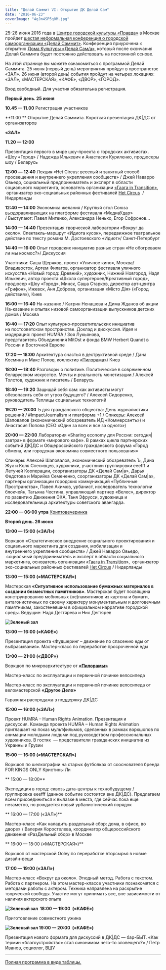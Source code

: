 ```yaml
---
title: "Делай Саммит VI: Открытие ДК Делай Сам"
date: "2016-06-23"
coverImage: "4gJm4SP5q0M.jpg"
---
```


25-26 июня 2016 года в [Центре городской культуры «Правда»](https://www.facebook.com/BusinessParkPravda/?fref=ts) в Москве пройдет [шестая неформальная конференция о городской самоорганизации «Делай Саммит»](http://delaisam.org/cities/moscow/2909). Конференция приурочена к открытию [Дома Культуры «Делай Сам/а»](http://delaisam.org/cities/moscow/2964), который после окончания Делай Саммита будет постоянно действовать на постоянной основе.

На этой странице вы можете ознакомиться с программой Делай Саммита. 25 июня (первый день) мероприятия пройдут в пространстве «ЗАЛ». 26 июня (второй день) события пройдут на четырех локациях: «ЗАЛ», «МАСТЕРСКАЯ», «КАФЕ», «ДВОР», «ГОРОД».

Вход свободный. Для участия обязательна регистрация.

**Первый день. 25 июня**

**10.45 — 11.00** Регистрация участников

**11.00 ** Открытие Делай Саммита. Короткая презентация ДК|ДС от организаторов

**«ЗАЛ»**

**11.20 — 12:00**

Презентация первого в мире шоу-проекта о городских активистах. «Шоу «Город» / Надежда Илькевич и Анастасия Куриленко, продюсеры шоу / Беларусь

**12:00** **— 12:40** Лекция «Het Circus: веселый и занятный способ просвещения и внутреннего укрепления сообществ» / Джей Наварро Овьедо, социальный предприниматель и эксперт в области социального маркетинга, основатель организации [«Гаага in Transition»](https://www.facebook.com/DenHaaginTransitie/),  организатор эко-социальных районных фестивалей [Het Circus](http://www.hetcircus.me/)  / Нидерланды

**12:40 — 14:00** Экономика желания / Круглый стол Союза выздоравливающих на платформе фестиваля «МедиаУдар» / Выступают: Павел Митенко, Александра Ненько, Егор Софронов…

**14:00 — 14:40** Презентация творческой лаборатории «Вокруг да около». Спектакль-маршрут «Идиота кусок», передвижное театральное действие по тексту романа М. Достоевского «Идиот»/ Санкт-Петербург

**14:40 — 16:00** Опыт городских инициатив разных стран «Не обогреваем ли мы космос?»/ Дискуссия

Участники: Саша Щеряков, проект «Уличное кино», Москва/Владивосток, Артем Филатов, организатор фестиваля уличного искусства «Новый город: Древний», художник, Нижний Новгород, Надя Илькевич, автор проекта «Школа супергероев/Креативный город», продюсер «Шоу «Город», Минск, Саша Старков, директор арт-центра «Грифон», Ижевск, Аня Доброва, организация «Місто Дія» («Город действия»), Киев

**16:00 — 16:40** На-казание / Катрин Ненашева и Дима Жданов об акции На-казание и опытах низовой самоорганизации выпускников детских домов / Москва

**16:40 — 17:20** Опыт культурно-просветительских инициатив на постсоветском пространстве. Доклад и дискуссия. Идея и модерация: проект HUMRA / Зоя Лукьянова, представитель Объединения MitOst и фонда BMW Herbert Quandt в России и Восточной Европе

**17:20 — 18:00** Архитектура счастья в деструктивной среде / Дана Космина и Макс Попов, коллектив [«Пилорама»](https://www.facebook.com/pylorama.wood/?fref=ts)/ Киев

**18:00 — 18:40** Разговоры о политике. Политическое в современном беларусском искусстве. Мечты и реальность монетизации / Алексей Толстов, художник и писатель / Беларусь

**18:40 — 19:20** Защищай себя сам: как активисты могут обезопасить себя от угроз будущего? / Алексей Сидоренко, руководитель Теплицы социальных технологий

**19:20 — 20:00** Ъ для гражданского общества: День журналистики решений / #ImpactJournalism и платформа +1 / Спикеры: Алексей Шаповалов (экономический обозреватель ИД «Коммерсантъ») и Анастасия Попова (CEO «Один за всех и все за одного»)

**20:00 — 22:00** Лаборатория «Sharing economy для России: сегодня|завтра» в формате «мирового кафе». В рамках цикла партнерских событий ДК|ДС и Общероссийского гражданского форума «Город обмена, или городская экономика совместного пользования»

Спикеры: Алексей Шаповалов, экономический обозреватель Ъ, Дина Жук и Коля Спесивцев, художники, участники группировки eeefff и Летучей Кооперации, соорганизаторы ДК «Делай Сам|а», Дарья Федотова и Марийка Семененко, соорганизаторы ДК «Делай Сам|а», партнеры организации городских коммуникаций «Публичные Пространства», Павел Акимов, урбанист, исследователь технологии блокчейн, Татьяна Честина, управляющий партнер «Велес», директор по развитию Движения ЭКА, Таня Эфрусси, художница и исследовательница архитектуры советского авангарда.

**22:00 — 06:00 утра** [Криптовечеринка](https://www.facebook.com/events/506381482882491/)

**Второй день. 26 июня**

**13:00 — 15:00 («ЗАЛ»)**

Воркшоп «Стратегическое внедрение социального проектирования и социального маркетинга для создания, мобилизации и внутреннего укрепления сообществ» / Джей Наварро Овьедо,  социальный предприниматель и эксперт в области социального маркетинга, основатель организации [«Гаага in Transition»](https://www.facebook.com/DenHaaginTransitie/),  организатор эко-социальных районных фестивалей [Het Circus](http://www.hetcircus.me/) / Нидерланды

**13:00 — 15:00 («МАСТЕРСКАЯ»)**

Мастерская **«**Ситуативное использование бумажных материалов в создании безместных памятников**»**. Мастерская будет посвящена конструированию мобильных (не)памятников из картона и бумаги, антагонистичных по своему характеру монументальным и долговечным памятникам, закостеневшим в официальном нарративе городской среды. Ведущие: Надя Дегтярева и Ник Дегтярев

**![Зеленый зал](./images/4JocTNgId8o.jpg)**

**13:00 — 16:00 («КАФЕ»)**

Презентация проекта «Фудшеринг – движение по спасению еды от выбрасывания». Мастер-класс по переработке просроченной еды

**13:00 — 21:00 («ДВОР»)**

Воркшоп по микроархитектуре от [**«**Пилорамы**»**](https://www.facebook.com/pylorama.wood/?fref=ts)

Мастер-класс по эксплуатации и первичной починке велосипеда

Мастер-класс по эксплуатации и первичной починке велосипеда от веломастерской **«**Другое Дело**»**

Гаражная распродажа в поддержку ДК|ДС

**15:00 — 16:00 («ЗАЛ»)**

Проект HUMRA – Human Rights Animation. Презентация и дискуссия. Команда проекта HUMRA – Human Rights Animation приглашает на показ мультфильмов, сделанных в рамках воркшопов по анимации молодыми людьми под руководством профессиональных художников. В гостях  — представители гражданских инициатив из Украины и Грузии

**15:00 — 16:00 («МАСТЕРСКАЯ»)**

Воркшоп по шелкографии на старых футболках от сооснователя бренда FOR KINGS ONLY Кристины Ли

** 15:00 — 18:00**

Экспедиция в город: сквозь дата-центры к технобудущему / группировка eeefff (данное событие состоится вне ДК|ДС). Предлагаем всем присоединиться к вылазке в места, где сейчас пока еще незаметно, но рождается новый урбанистический порядок

** 16:00 — 17:00 («ЗАЛ»)**

Мастер-класс «Как наладить раздельный сбор: дома, в офисе, во дворе» / Валерия Коростелева, координатор общероссийского движения «РазДельный сбор» в Москве

** 16:00 — 18:00 («МАСТЕРСКАЯ»)**

Воркшоп от мастерской Ooley по переработке вторсырья в новые дизайн-вещи

**17:00 — 19:00 («ЗАЛ»)**

Мастер-класс «Вокруг да около». Этюдный метод. Работа с текстом. Работа с партнером. На этом мастер-классе участники познакомятся с методами работы с актером. Техника направлена на раскрытие творческой свободы. Участие могут принимать все, вне зависимости от наличия актерского опыта

**![Зеленый зал](./images/4JocTNgId8o.jpg)  18:00 — 19:00  («КАФЕ»)**

Приготовление совместного ужина

**![Зеленый зал](./images/4JocTNgId8o.jpg) 19:00 — 20:00  («КАФЕ»)**

Презентация нового формата для дискуссий в ДК|ДС — бар-БЫТ. «Как термин «благоустройство» стал синонимом чего-то зловещего?» / Петр Иванов, социолог, ВШУ

---

[Полная программа в виде таблицы.](https://docs.google.com/spreadsheets/d/15Jng41EOurY4CC9KjYeqRbs2LNmlR96XwJSyv3dYK1Q/pubhtml)
